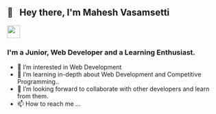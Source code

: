 ## 👋  &nbsp; Hey there, I'm Mahesh Vasamsetti
[<img height="30" src="https://img.shields.io/badge/linkedin-blue.svg?&style=for-the-badge&logo=linkedin&logoColor=white" />][LinkedIn]
### I'm a Junior, Web Developer and a Learning Enthusiast.


- 👀 I’m interested in Web Development
- 🌱 I’m learning in-depth about Web Development and Competitive Programming..
- 💞️ I’m looking forward to collaborate with other developers and learn from them.
- 📫 How to reach me ...

<!---
mahesh006/mahesh006 is a ✨ special ✨ repository because its `README.md` (this file) appears on your GitHub profile.
You can click the Preview link to take a look at your changes.
--->

[linkedin]: https://www.linkedin.com/in/mahesh-vasamsetti-3623431ab
